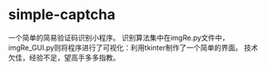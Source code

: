 # simple-captcha
一个简单的简易验证码识别小程序。
识别算法集中在imgRe.py文件中，imgRe_GUI.py则将程序进行了可视化：利用tkinter制作了一个简单的界面。
技术欠佳，经验不足，望高手多多指教。
